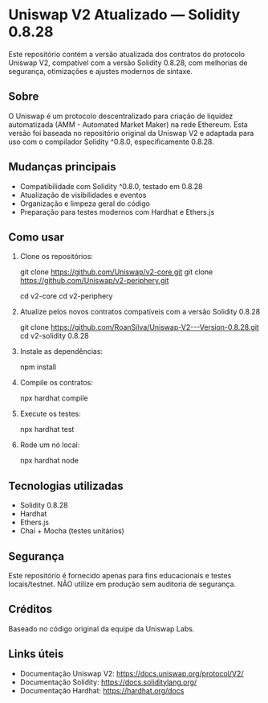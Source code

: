 Uniswap V2 Atualizado — Solidity 0.8.28
========================================

Este repositório contém a versão atualizada dos contratos do protocolo Uniswap V2, compatível com a versão Solidity 0.8.28, com melhorias de segurança, otimizações e ajustes modernos de sintaxe.

Sobre
-----

O Uniswap é um protocolo descentralizado para criação de liquidez automatizada (AMM - Automated Market Maker) na rede Ethereum. Esta versão foi baseada no repositório original da Uniswap V2 e adaptada para uso com o compilador Solidity ^0.8.0, especificamente 0.8.28.

Mudanças principais
-------------------

- Compatibilidade com Solidity ^0.8.0, testado em 0.8.28
- Atualização de visibilidades e eventos
- Organização e limpeza geral do código
- Preparação para testes modernos com Hardhat e Ethers.js

Como usar
---------

1. Clone os repositórios:

   git clone https://github.com/Uniswap/v2-core.git
   git clone https://github.com/Uniswap/v2-periphery.git
   
   cd v2-core
   cd v2-periphery

2. Atualize pelos novos contratos compativeis com a versão Solidity 0.8.28
   
   git clone https://github.com/RoanSilva/Uniswap-V2---Version-0.8.28.git
   cd v2-solidity 0.8.28

3. Instale as dependências:

   npm install

4. Compile os contratos:

   npx hardhat compile

5. Execute os testes:

   npx hardhat test

6. Rode um nó local:

   npx hardhat node

Tecnologias utilizadas
----------------------

- Solidity 0.8.28
- Hardhat
- Ethers.js
- Chai + Mocha (testes unitários)

Segurança
---------

Este repositório é fornecido apenas para fins educacionais e testes locais/testnet. NÃO utilize em produção sem auditoria de segurança.

Créditos
--------

Baseado no código original da equipe da Uniswap Labs.

Links úteis
-----------

- Documentação Uniswap V2: https://docs.uniswap.org/protocol/V2/
- Documentação Solidity: https://docs.soliditylang.org/
- Documentação Hardhat: https://hardhat.org/docs

